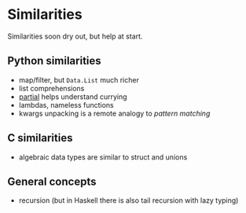 # Similarities 

Similarities soon dry out, but help at start. 

## Python similarities

- map/filter, but `Data.List` much richer
- list comprehensions  
- [partial](https://docs.python.org/2/library/functools.html#functools.partial) helps understand currying
- lambdas, nameless functions
- kwargs unpacking is a remote analogy to _pattern matching_ 

## C similarities

- algebraic data types are similar to struct and unions 

## General concepts

- recursion (but in Haskell there is also tail recursion with lazy typing)
